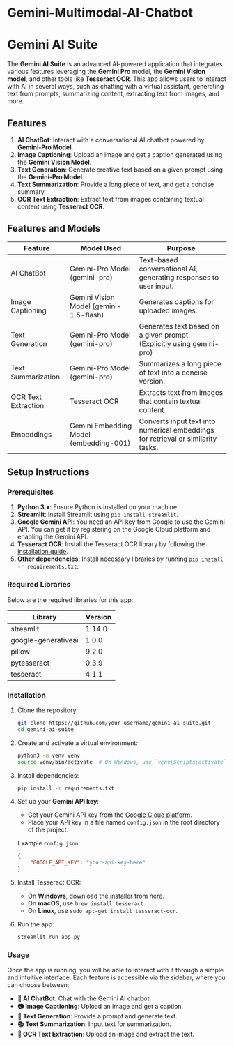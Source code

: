# Gemini-Multimodal-AI-Chatbot

# Gemini AI Suite

The **Gemini AI Suite** is an advanced AI-powered application that integrates various features leveraging the **Gemini Pro** model, the **Gemini Vision model**, and other tools like **Tesseract OCR**. This app allows users to interact with AI in several ways, such as chatting with a virtual assistant, generating text from prompts, summarizing content, extracting text from images, and more.

## Features

1. **AI ChatBot**: Interact with a conversational AI chatbot powered by **Gemini-Pro Model**.
2. **Image Captioning**: Upload an image and get a caption generated using the **Gemini Vision Model**.
3. **Text Generation**: Generate creative text based on a given prompt using the **Gemini-Pro Model**.
4. **Text Summarization**: Provide a long piece of text, and get a concise summary.
5. **OCR Text Extraction**: Extract text from images containing textual content using **Tesseract OCR**.

## Features and Models

| Feature              | Model Used                        | Purpose                                                                 |
|----------------------|-----------------------------------|-------------------------------------------------------------------------|
| AI ChatBot           | Gemini-Pro Model (gemini-pro)     | Text-based conversational AI, generating responses to user input.      |
| Image Captioning     | Gemini Vision Model (gemini-1.5-flash) | Generates captions for uploaded images.                                |
| Text Generation      | Gemini-Pro Model (gemini-pro)     | Generates text based on a given prompt. (Explicitly using gemini-pro)   |
| Text Summarization   | Gemini-Pro Model (gemini-pro)     | Summarizes a long piece of text into a concise version.                 |
| OCR Text Extraction  | Tesseract OCR                     | Extracts text from images that contain textual content.                 |
| Embeddings           | Gemini Embedding Model (embedding-001) | Converts input text into numerical embeddings for retrieval or similarity tasks. |

## Setup Instructions

### Prerequisites

1. **Python 3.x**: Ensure Python is installed on your machine.
2. **Streamlit**: Install Streamlit using `pip install streamlit`.
3. **Google Gemini API**: You need an API key from Google to use the Gemini API. You can get it by registering on the Google Cloud platform and enabling the Gemini API.
4. **Tesseract OCR**: Install the Tesseract OCR library by following the [installation guide](https://github.com/tesseract-ocr/tesseract).
5. **Other dependencies**: Install necessary libraries by running `pip install -r requirements.txt`.

### Required Libraries

Below are the required libraries for this app:

| Library              | Version    |
|----------------------|------------|
| streamlit            | 1.14.0     |
| google-generativeai  | 1.0.0      |
| pillow               | 9.2.0      |
| pytesseract          | 0.3.9      |
| tesseract            | 4.1.1      |

### Installation

1. Clone the repository:
    ```bash
    git clone https://github.com/your-username/gemini-ai-suite.git
    cd gemini-ai-suite
    ```

2. Create and activate a virtual environment:
    ```bash
    python3 -m venv venv
    source venv/bin/activate  # On Windows, use `venv\Scripts\activate`
    ```

3. Install dependencies:
    ```bash
    pip install -r requirements.txt
    ```

4. Set up your **Gemini API key**:
    - Get your Gemini API key from the [Google Cloud platform](https://cloud.google.com/).
    - Place your API key in a file named `config.json` in the root directory of the project.

    Example `config.json`:
    ```json
    {
        "GOOGLE_API_KEY": "your-api-key-here"
    }
    ```

5. Install Tesseract OCR:
    - On **Windows**, download the installer from [here](https://github.com/UB-Mannheim/tesseract/wiki).
    - On **macOS**, use `brew install tesseract`.
    - On **Linux**, use `sudo apt-get install tesseract-ocr`.

6. Run the app:
    ```bash
    streamlit run app.py
    ```

### Usage

Once the app is running, you will be able to interact with it through a simple and intuitive interface. Each feature is accessible via the sidebar, where you can choose between:

- **🤖 AI ChatBot**: Chat with the Gemini AI chatbot.
- **📷 Image Captioning**: Upload an image and get a caption.
- **📝 Text Generation**: Provide a prompt and generate text.
- **📚 Text Summarization**: Input text for summarization.
- **📄 OCR Text Extraction**: Upload an image and extract the text.




